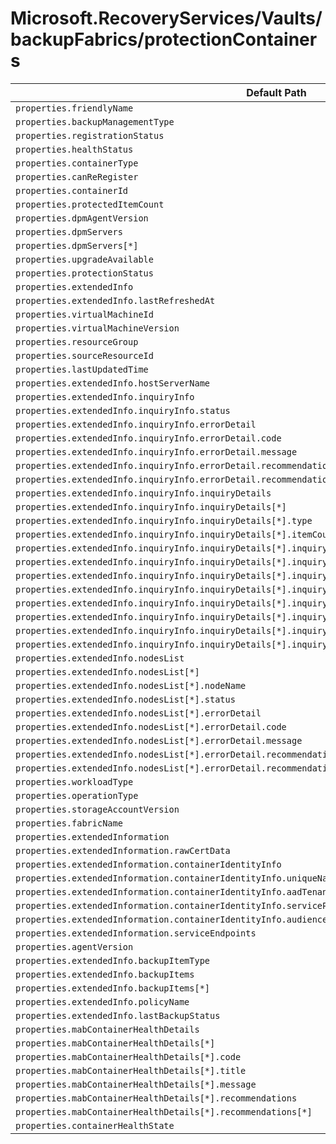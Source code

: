 # Microsoft.RecoveryServices/Vaults/backupFabrics/protectionContainers

| Default Path | Alias |
|---|---|
| `properties.friendlyName` | `Microsoft.RecoveryServices/Vaults/backupFabrics/protectionContainers/friendlyName` |
| `properties.backupManagementType` | `Microsoft.RecoveryServices/Vaults/backupFabrics/protectionContainers/backupManagementType` |
| `properties.registrationStatus` | `Microsoft.RecoveryServices/Vaults/backupFabrics/protectionContainers/registrationStatus` |
| `properties.healthStatus` | `Microsoft.RecoveryServices/Vaults/backupFabrics/protectionContainers/healthStatus` |
| `properties.containerType` | `Microsoft.RecoveryServices/Vaults/backupFabrics/protectionContainers/containerType` |
| `properties.canReRegister` | `Microsoft.RecoveryServices/vaults/backupFabrics/protectionContainers/canReRegister` |
| `properties.containerId` | `Microsoft.RecoveryServices/vaults/backupFabrics/protectionContainers/containerId` |
| `properties.protectedItemCount` | `Microsoft.RecoveryServices/vaults/backupFabrics/protectionContainers/protectedItemCount` |
| `properties.dpmAgentVersion` | `Microsoft.RecoveryServices/vaults/backupFabrics/protectionContainers/dpmAgentVersion` |
| `properties.dpmServers` | `Microsoft.RecoveryServices/vaults/backupFabrics/protectionContainers/dpmServers` |
| `properties.dpmServers[*]` | `Microsoft.RecoveryServices/vaults/backupFabrics/protectionContainers/dpmServers[*]` |
| `properties.upgradeAvailable` | `Microsoft.RecoveryServices/vaults/backupFabrics/protectionContainers/upgradeAvailable` |
| `properties.protectionStatus` | `Microsoft.RecoveryServices/vaults/backupFabrics/protectionContainers/protectionStatus` |
| `properties.extendedInfo` | `Microsoft.RecoveryServices/vaults/backupFabrics/protectionContainers/extendedInfo` |
| `properties.extendedInfo.lastRefreshedAt` | `Microsoft.RecoveryServices/vaults/backupFabrics/protectionContainers/extendedInfo.lastRefreshedAt` |
| `properties.virtualMachineId` | `Microsoft.RecoveryServices/vaults/backupFabrics/protectionContainers/virtualMachineId` |
| `properties.virtualMachineVersion` | `Microsoft.RecoveryServices/vaults/backupFabrics/protectionContainers/virtualMachineVersion` |
| `properties.resourceGroup` | `Microsoft.RecoveryServices/vaults/backupFabrics/protectionContainers/resourceGroup` |
| `properties.sourceResourceId` | `Microsoft.RecoveryServices/vaults/backupFabrics/protectionContainers/sourceResourceId` |
| `properties.lastUpdatedTime` | `Microsoft.RecoveryServices/vaults/backupFabrics/protectionContainers/lastUpdatedTime` |
| `properties.extendedInfo.hostServerName` | `Microsoft.RecoveryServices/vaults/backupFabrics/protectionContainers/extendedInfo.hostServerName` |
| `properties.extendedInfo.inquiryInfo` | `Microsoft.RecoveryServices/vaults/backupFabrics/protectionContainers/extendedInfo.inquiryInfo` |
| `properties.extendedInfo.inquiryInfo.status` | `Microsoft.RecoveryServices/vaults/backupFabrics/protectionContainers/extendedInfo.inquiryInfo.status` |
| `properties.extendedInfo.inquiryInfo.errorDetail` | `Microsoft.RecoveryServices/vaults/backupFabrics/protectionContainers/extendedInfo.inquiryInfo.errorDetail` |
| `properties.extendedInfo.inquiryInfo.errorDetail.code` | `Microsoft.RecoveryServices/vaults/backupFabrics/protectionContainers/extendedInfo.inquiryInfo.errorDetail.code` |
| `properties.extendedInfo.inquiryInfo.errorDetail.message` | `Microsoft.RecoveryServices/vaults/backupFabrics/protectionContainers/extendedInfo.inquiryInfo.errorDetail.message` |
| `properties.extendedInfo.inquiryInfo.errorDetail.recommendations` | `Microsoft.RecoveryServices/vaults/backupFabrics/protectionContainers/extendedInfo.inquiryInfo.errorDetail.recommendations` |
| `properties.extendedInfo.inquiryInfo.errorDetail.recommendations[*]` | `Microsoft.RecoveryServices/vaults/backupFabrics/protectionContainers/extendedInfo.inquiryInfo.errorDetail.recommendations[*]` |
| `properties.extendedInfo.inquiryInfo.inquiryDetails` | `Microsoft.RecoveryServices/vaults/backupFabrics/protectionContainers/extendedInfo.inquiryInfo.inquiryDetails` |
| `properties.extendedInfo.inquiryInfo.inquiryDetails[*]` | `Microsoft.RecoveryServices/vaults/backupFabrics/protectionContainers/extendedInfo.inquiryInfo.inquiryDetails[*]` |
| `properties.extendedInfo.inquiryInfo.inquiryDetails[*].type` | `Microsoft.RecoveryServices/vaults/backupFabrics/protectionContainers/extendedInfo.inquiryInfo.inquiryDetails[*].type` |
| `properties.extendedInfo.inquiryInfo.inquiryDetails[*].itemCount` | `Microsoft.RecoveryServices/vaults/backupFabrics/protectionContainers/extendedInfo.inquiryInfo.inquiryDetails[*].itemCount` |
| `properties.extendedInfo.inquiryInfo.inquiryDetails[*].inquiryValidation` | `Microsoft.RecoveryServices/vaults/backupFabrics/protectionContainers/extendedInfo.inquiryInfo.inquiryDetails[*].inquiryValidation` |
| `properties.extendedInfo.inquiryInfo.inquiryDetails[*].inquiryValidation.status` | `Microsoft.RecoveryServices/vaults/backupFabrics/protectionContainers/extendedInfo.inquiryInfo.inquiryDetails[*].inquiryValidation.status` |
| `properties.extendedInfo.inquiryInfo.inquiryDetails[*].inquiryValidation.errorDetail` | `Microsoft.RecoveryServices/vaults/backupFabrics/protectionContainers/extendedInfo.inquiryInfo.inquiryDetails[*].inquiryValidation.errorDetail` |
| `properties.extendedInfo.inquiryInfo.inquiryDetails[*].inquiryValidation.errorDetail.code` | `Microsoft.RecoveryServices/vaults/backupFabrics/protectionContainers/extendedInfo.inquiryInfo.inquiryDetails[*].inquiryValidation.errorDetail.code` |
| `properties.extendedInfo.inquiryInfo.inquiryDetails[*].inquiryValidation.errorDetail.message` | `Microsoft.RecoveryServices/vaults/backupFabrics/protectionContainers/extendedInfo.inquiryInfo.inquiryDetails[*].inquiryValidation.errorDetail.message` |
| `properties.extendedInfo.inquiryInfo.inquiryDetails[*].inquiryValidation.errorDetail.recommendations` | `Microsoft.RecoveryServices/vaults/backupFabrics/protectionContainers/extendedInfo.inquiryInfo.inquiryDetails[*].inquiryValidation.errorDetail.recommendations` |
| `properties.extendedInfo.inquiryInfo.inquiryDetails[*].inquiryValidation.errorDetail.recommendations[*]` | `Microsoft.RecoveryServices/vaults/backupFabrics/protectionContainers/extendedInfo.inquiryInfo.inquiryDetails[*].inquiryValidation.errorDetail.recommendations[*]` |
| `properties.extendedInfo.inquiryInfo.inquiryDetails[*].inquiryValidation.additionalDetail` | `Microsoft.RecoveryServices/vaults/backupFabrics/protectionContainers/extendedInfo.inquiryInfo.inquiryDetails[*].inquiryValidation.additionalDetail` |
| `properties.extendedInfo.nodesList` | `Microsoft.RecoveryServices/vaults/backupFabrics/protectionContainers/extendedInfo.nodesList` |
| `properties.extendedInfo.nodesList[*]` | `Microsoft.RecoveryServices/vaults/backupFabrics/protectionContainers/extendedInfo.nodesList[*]` |
| `properties.extendedInfo.nodesList[*].nodeName` | `Microsoft.RecoveryServices/vaults/backupFabrics/protectionContainers/extendedInfo.nodesList[*].nodeName` |
| `properties.extendedInfo.nodesList[*].status` | `Microsoft.RecoveryServices/vaults/backupFabrics/protectionContainers/extendedInfo.nodesList[*].status` |
| `properties.extendedInfo.nodesList[*].errorDetail` | `Microsoft.RecoveryServices/vaults/backupFabrics/protectionContainers/extendedInfo.nodesList[*].errorDetail` |
| `properties.extendedInfo.nodesList[*].errorDetail.code` | `Microsoft.RecoveryServices/vaults/backupFabrics/protectionContainers/extendedInfo.nodesList[*].errorDetail.code` |
| `properties.extendedInfo.nodesList[*].errorDetail.message` | `Microsoft.RecoveryServices/vaults/backupFabrics/protectionContainers/extendedInfo.nodesList[*].errorDetail.message` |
| `properties.extendedInfo.nodesList[*].errorDetail.recommendations` | `Microsoft.RecoveryServices/vaults/backupFabrics/protectionContainers/extendedInfo.nodesList[*].errorDetail.recommendations` |
| `properties.extendedInfo.nodesList[*].errorDetail.recommendations[*]` | `Microsoft.RecoveryServices/vaults/backupFabrics/protectionContainers/extendedInfo.nodesList[*].errorDetail.recommendations[*]` |
| `properties.workloadType` | `Microsoft.RecoveryServices/vaults/backupFabrics/protectionContainers/workloadType` |
| `properties.operationType` | `Microsoft.RecoveryServices/vaults/backupFabrics/protectionContainers/operationType` |
| `properties.storageAccountVersion` | `Microsoft.RecoveryServices/vaults/backupFabrics/protectionContainers/StorageContainer.storageAccountVersion` |
| `properties.fabricName` | `Microsoft.RecoveryServices/vaults/backupFabrics/protectionContainers/GenericContainer.fabricName` |
| `properties.extendedInformation` | `Microsoft.RecoveryServices/vaults/backupFabrics/protectionContainers/GenericContainer.extendedInformation` |
| `properties.extendedInformation.rawCertData` | `Microsoft.RecoveryServices/vaults/backupFabrics/protectionContainers/GenericContainer.extendedInformation.rawCertData` |
| `properties.extendedInformation.containerIdentityInfo` | `Microsoft.RecoveryServices/vaults/backupFabrics/protectionContainers/GenericContainer.extendedInformation.containerIdentityInfo` |
| `properties.extendedInformation.containerIdentityInfo.uniqueName` | `Microsoft.RecoveryServices/vaults/backupFabrics/protectionContainers/GenericContainer.extendedInformation.containerIdentityInfo.uniqueName` |
| `properties.extendedInformation.containerIdentityInfo.aadTenantId` | `Microsoft.RecoveryServices/vaults/backupFabrics/protectionContainers/GenericContainer.extendedInformation.containerIdentityInfo.aadTenantId` |
| `properties.extendedInformation.containerIdentityInfo.servicePrincipalClientId` | `Microsoft.RecoveryServices/vaults/backupFabrics/protectionContainers/GenericContainer.extendedInformation.containerIdentityInfo.servicePrincipalClientId` |
| `properties.extendedInformation.containerIdentityInfo.audience` | `Microsoft.RecoveryServices/vaults/backupFabrics/protectionContainers/GenericContainer.extendedInformation.containerIdentityInfo.audience` |
| `properties.extendedInformation.serviceEndpoints` | `Microsoft.RecoveryServices/vaults/backupFabrics/protectionContainers/GenericContainer.extendedInformation.serviceEndpoints` |
| `properties.agentVersion` | `Microsoft.RecoveryServices/vaults/backupFabrics/protectionContainers/Windows.agentVersion` |
| `properties.extendedInfo.backupItemType` | `Microsoft.RecoveryServices/vaults/backupFabrics/protectionContainers/Windows.extendedInfo.backupItemType` |
| `properties.extendedInfo.backupItems` | `Microsoft.RecoveryServices/vaults/backupFabrics/protectionContainers/Windows.extendedInfo.backupItems` |
| `properties.extendedInfo.backupItems[*]` | `Microsoft.RecoveryServices/vaults/backupFabrics/protectionContainers/Windows.extendedInfo.backupItems[*]` |
| `properties.extendedInfo.policyName` | `Microsoft.RecoveryServices/vaults/backupFabrics/protectionContainers/Windows.extendedInfo.policyName` |
| `properties.extendedInfo.lastBackupStatus` | `Microsoft.RecoveryServices/vaults/backupFabrics/protectionContainers/Windows.extendedInfo.lastBackupStatus` |
| `properties.mabContainerHealthDetails` | `Microsoft.RecoveryServices/vaults/backupFabrics/protectionContainers/Windows.mabContainerHealthDetails` |
| `properties.mabContainerHealthDetails[*]` | `Microsoft.RecoveryServices/vaults/backupFabrics/protectionContainers/Windows.mabContainerHealthDetails[*]` |
| `properties.mabContainerHealthDetails[*].code` | `Microsoft.RecoveryServices/vaults/backupFabrics/protectionContainers/Windows.mabContainerHealthDetails[*].code` |
| `properties.mabContainerHealthDetails[*].title` | `Microsoft.RecoveryServices/vaults/backupFabrics/protectionContainers/Windows.mabContainerHealthDetails[*].title` |
| `properties.mabContainerHealthDetails[*].message` | `Microsoft.RecoveryServices/vaults/backupFabrics/protectionContainers/Windows.mabContainerHealthDetails[*].message` |
| `properties.mabContainerHealthDetails[*].recommendations` | `Microsoft.RecoveryServices/vaults/backupFabrics/protectionContainers/Windows.mabContainerHealthDetails[*].recommendations` |
| `properties.mabContainerHealthDetails[*].recommendations[*]` | `Microsoft.RecoveryServices/vaults/backupFabrics/protectionContainers/Windows.mabContainerHealthDetails[*].recommendations[*]` |
| `properties.containerHealthState` | `Microsoft.RecoveryServices/vaults/backupFabrics/protectionContainers/Windows.containerHealthState` |

